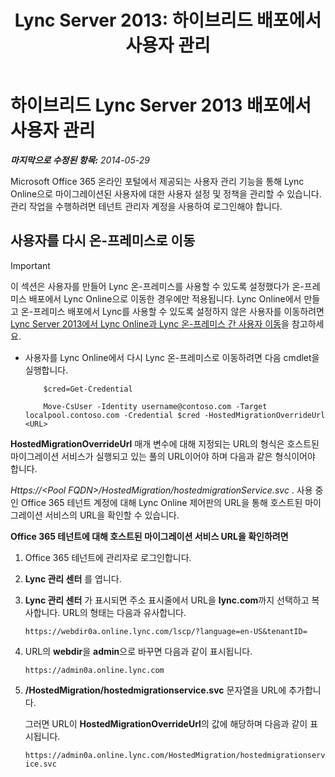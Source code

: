 ﻿---
title: 'Lync Server 2013: 하이브리드 배포에서 사용자 관리'
TOCTitle: 하이브리드 배포에서 사용자 관리
ms:assetid: 6924ed7b-30a9-4be7-b952-90655625f2c8
ms:mtpsurl: https://technet.microsoft.com/ko-kr/library/JJ204967(v=OCS.15)
ms:contentKeyID: 49303912
ms.date: 08/24/2015
mtps_version: v=OCS.15
ms.translationtype: HT
---

# 하이브리드 Lync Server 2013 배포에서 사용자 관리 

_**마지막으로 수정된 항목:** 2014-05-29_

Microsoft Office 365 온라인 포털에서 제공되는 사용자 관리 기능을 통해 Lync Online으로 마이그레이션된 사용자에 대한 사용자 설정 및 정책을 관리할 수 있습니다. 관리 작업을 수행하려면 테넌트 관리자 계정을 사용하여 로그인해야 합니다.

## 사용자를 다시 온-프레미스로 이동


> [!IMPORTANT]
> 이 섹션은 사용자를 만들어 Lync 온-프레미스를 사용할 수 있도록 설정했다가 온-프레미스 배포에서 Lync Online으로 이동한 경우에만 적용됩니다. Lync Online에서 만들고 온-프레미스 배포에서 Lync를 사용할 수 있도록 설정하지 않은 사용자를 이동하려면 <A href="lync-server-2013-moving-users-from-lync-online-to-lync-on-premises.md">Lync Server 2013에서 Lync Online과 Lync 온-프레미스 간 사용자 이동</A>을 참고하세요.


  - 사용자를 Lync Online에서 다시 Lync 온-프레미스로 이동하려면 다음 cmdlet을 실행합니다.
    
    ``` 
        $cred=Get-Credential
    ```
    ```    
        Move-CsUser -Identity username@contoso.com -Target localpool.contoso.com -Credential $cred -HostedMigrationOverrideUrl <URL>
    ```

**HostedMigrationOverrideUrl** 매개 변수에 대해 지정되는 URL의 형식은 호스트된 마이그레이션 서비스가 실행되고 있는 풀의 URL이어야 하며 다음과 같은 형식이어야 합니다.

*Https://\<Pool FQDN\>/HostedMigration/hostedmigrationService.svc* . 사용 중인 Office 365 테넌트 계정에 대해 Lync Online 제어판의 URL을 통해 호스트된 마이그레이션 서비스의 URL을 확인할 수 있습니다.

**Office 365 테넌트에 대해 호스트된 마이그레이션 서비스 URL을 확인하려면**

1.  Office 365 테넌트에 관리자로 로그인합니다.

2.  **Lync 관리 센터** 를 엽니다.

3.  **Lync 관리 센터** 가 표시되면 주소 표시줄에서 URL을 **lync.com**까지 선택하고 복사합니다. URL의 형태는 다음과 유사합니다.
    
    `https://webdir0a.online.lync.com/lscp/?language=en-US&tenantID=`

4.  URL의 **webdir**을 **admin**으로 바꾸면 다음과 같이 표시됩니다.
    
    `https://admin0a.online.lync.com`

5.  **/HostedMigration/hostedmigrationservice.svc** 문자열을 URL에 추가합니다.
    
    그러면 URL이 **HostedMigrationOverrideUrl**의 값에 해당하며 다음과 같이 표시됩니다.
    
    `https://admin0a.online.lync.com/HostedMigration/hostedmigrationservice.svc`

